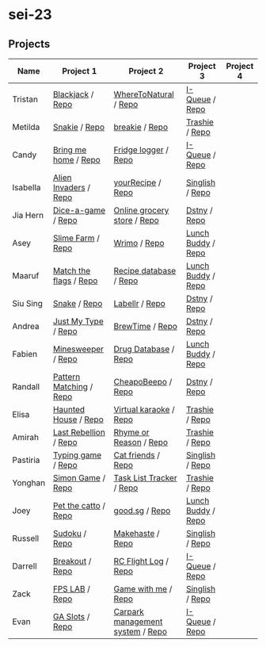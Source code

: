 # sei-23

## Projects

| Name | Project 1 | Project 2 | Project 3 | Project 4 |
| ---- | --------- |---------- | --------- | --------- |
|Tristan|[Blackjack](https://tristan-calleja.github.io/sei23-project1-blackjack/) / [Repo](https://github.com/tristan-calleja/sei23-project1-blackjack)|[WhereToNatural](https://project2-wheretonatural.herokuapp.com/) / [Repo](https://github.com/tristan-calleja/sei23-project2-WhereToNatural)|[I-Queue](https://i-queue.herokuapp.com/) / [Repo](https://github.com/tristan-calleja/i-queue)||
|Metilda|[Snakie](https://metildachee.github.io/snakie) / [Repo](https://github.com/metildachee/snakie#snakie )|[breakie](https://breakie.herokuapp.com) / [Repo](https://github.com/metildachee/breakie)|[Trashie](https://trash-talks.herokuapp.com) / [Repo](https://github.com/yh-sg/trashtalks)||
|Candy|[Bring me home](https://mrsweet5.github.io/arrowkeygame/) / [Repo](https://github.com/mrsweet5/arrowkeygame)|[Fridge logger](https://fridgelogger1.herokuapp.com/) / [Repo](https://github.com/mrsweet5/fridgelogger)|[I-Queue](https://i-queue.herokuapp.com/) / [Repo](https://github.com/tristan-calleja/i-queue)||
|Isabella|[Alien Invaders](https://izzycsy.github.io/proj1-alienInvaders/) / [Repo](https://github.com/izzycsy/proj1-alienInvaders)|[yourRecipe](https://sei23yourrecipe.herokuapp.com/) / [Repo](https://github.com/izzycsy/yourRecipe)|[Singlish](https://ripzinglish.herokuapp.com/) / [Repo](https://github.com/russellcxl/singlish-app)||
|Jia Hern|[Dice-a-game](https://jia-hern.github.io/dice-a-game/) / [Repo](https://github.com/jia-hern/dice-a-game)|[Online grocery store](https://sei23sgproject2.herokuapp.com/items) / [Repo](https://github.com/jia-hern/sei23--project2)|[Dstny](https://dstny.herokuapp.com/) / [Repo](https://github.com/siu-sing/dstny)||
|Asey|[Slime Farm](https://akjw.github.io/Slime-Farm/) / [Repo](https://github.com/akjw/Slime-Farm)|[Wrimo](https://wrimo.herokuapp.com/) / [Repo](https://github.com/akjw/WriMo)|[Lunch Buddy](https://sei23-lunch-buddy.herokuapp.com/) / [Repo](https://github.com/fabienlimzk/lunch-buddy)||
|Maaruf|[Match the flags](https://maaruf199.github.io/sei23-proj1/) / [Repo](https://github.com/Maaruf199/sei23-proj1)|[Recipe database](https://recipedatabase123.herokuapp.com/) / [Repo](https://github.com/Maaruf199/sei23-proj2)|[Lunch Buddy](https://sei23-lunch-buddy.herokuapp.com/) / [Repo](https://github.com/fabienlimzk/lunch-buddy)||
|Siu Sing|[Snake](https://siu-sing.github.io/snake/) / [Repo](https://github.com/siu-sing/snake)|[Labellr](http://labellr.herokuapp.com/) / [Repo](https://github.com/siu-sing/labellr)|[Dstny](https://dstny.herokuapp.com/) / [Repo](https://github.com/siu-sing/dstny)||
|Andrea|[Just My Type](https://andicodetrf.github.io/ProjectOne_JustMyType/) / [Repo](https://github.com/andicodetrf/ProjectOne_JustMyType)|[BrewTime](https://brewtime.herokuapp.com/) / [Repo](https://github.com/andicodetrf/project2-bars)|[Dstny](https://dstny.herokuapp.com/) / [Repo](https://github.com/siu-sing/dstny)||
|Fabien|[Minesweeper](https://fabienlimzk.github.io/sei23-project-one-minesweeper/) / [Repo](https://github.com/fabienlimzk/sei23-project-one-minesweeper)|[Drug Database](https://sei23sg-drug-database.herokuapp.com/) / [Repo](https://github.com/fabienlimzk/sei23-project-two-drug-database)|[Lunch Buddy](https://sei23-lunch-buddy.herokuapp.com/) / [Repo](https://github.com/fabienlimzk/lunch-buddy)||
|Randall|[Pattern Matching](https://randallalala.github.io/Pattern-Matching/) / [Repo](https://github.com/randallalala/Pattern-Matching)|[CheapoBeepo](https://cheapobeepo.herokuapp.com) / [Repo](https://github.com/randallalala/CheapoBeepo)|[Dstny](https://dstny.herokuapp.com/) / [Repo](https://github.com/siu-sing/dstny)||
|Elisa|[Haunted House](http://elisaes.github.io/) / [Repo](https://github.com/elisaes/sei23-project1-haunted-house)|[Virtual karaoke](https://karaoke-alisa.herokuapp.com/) / [Repo](https://github.com/elisaes/virtual-karaoke)|[Trashie](https://trash-talks.herokuapp.com) / [Repo](https://github.com/yh-sg/trashtalks)||
|Amirah|[Last Rebellion](https://amirahsham01.github.io/proj1-last-rebellion/) / [Repo](https://github.com/amirahsham01/proj1-last-rebellion)|[Rhyme or Reason](https://rhymeorreason.herokuapp.com/) / [Repo](https://github.com/amirahsham01/rhymeorreason)|[Trashie](https://trash-talks.herokuapp.com) / [Repo](https://github.com/yh-sg/trashtalks)||
|Pastiria|[Typing game](https://cocotums.github.io/pasti-typinggame/) / [Repo](https://github.com/cocotums/pasti-typinggame)|[Cat friends](https://pastisei23.herokuapp.com/) / [Repo](https://github.com/cocotums/pasti-project2)|[Singlish](https://ripzinglish.herokuapp.com/) / [Repo](https://github.com/russellcxl/singlish-app)||
|Yonghan|[Simon Game](https://yh-sg.github.io/) / [Repo](https://github.com/yh-sg/sei-23-proj1)|[Task List Tracker](https://guarded-hamlet-21547.herokuapp.com/) / [Repo](https://github.com/yh-sg/sei-23-proj2)|[Trashie](https://trash-talks.herokuapp.com) / [Repo](https://github.com/yh-sg/trashtalks)||
|Joey|[Pet the catto](https://joeyqlim.github.io/pet-the-catto/) / [Repo](https://github.com/joeyqlim/pet-the-catto)|[good.sg](https://goodsg.herokuapp.com/) / [Repo](https://github.com/joeyqlim/good.sg)|[Lunch Buddy](https://sei23-lunch-buddy.herokuapp.com/) / [Repo](https://github.com/fabienlimzk/lunch-buddy)||
|Russell|[Sudoku](https://russellcxl.github.io/project-1-sei23/) / [Repo](https://github.com/russellcxl/project-1-sei23)|[Makehaste](https://makehaste.herokuapp.com/) / [Repo](https://github.com/russellcxl/project-2-sei23)|[Singlish](https://ripzinglish.herokuapp.com/) / [Repo](https://github.com/russellcxl/singlish-app)||
|Darrell|[Breakout](https://zeniethlily.github.io/SEI23-Project-1-Darrell) / [Repo](https://github.com/zeniethlily/SEI23-Project-1-Darrell)|[RC Flight Log](http://zenlilsei23.herokuapp.com) / [Repo](https://github.com/zeniethlily/RC-Flight-Log)|[I-Queue](https://i-queue.herokuapp.com/) / [Repo](https://github.com/tristan-calleja/i-queue)||
|Zack|[FPS LAB](https://zacksolidd.github.io/sei-ga-proj-1/) / [Repo](https://github.com/zackSolidd/sei-ga-proj-1)|[Game with me](https://zacksolidd.github.io/sei-ga-proj-1/) / [Repo](https://github.com/zackSolidd/GameWithME)|[Singlish](https://ripzinglish.herokuapp.com/) / [Repo](https://github.com/russellcxl/singlish-app)||
|Evan|[GA Slots](https://evan-yeo.github.io/Evan-P1-GA-slots/) / [Repo](https://github.com/Evan-Yeo/Evan-P1-GA-slots)|[Carpark management system]() / [Repo](https://github.com/Evan-Yeo/p2-carpark)|[I-Queue](https://i-queue.herokuapp.com/) / [Repo](https://github.com/tristan-calleja/i-queue)||
